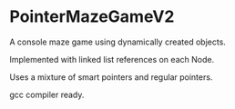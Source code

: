 # PointerMazeGameV2
A console maze game using dynamically created objects.

Implemented with linked list references on each Node. 

Uses a mixture of smart pointers and regular pointers.

gcc compiler ready.

